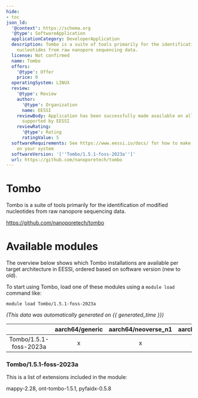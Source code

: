 ```yaml
---
hide:
- toc
json_ld:
  '@context': https://schema.org
  '@type': SoftwareApplication
  applicationCategory: DeveloperApplication
  description: Tombo is a suite of tools primarily for the identification of modified
    nucleotides from raw nanopore sequencing data.
  license: Not confirmed
  name: Tombo
  offers:
    '@type': Offer
    price: 0
  operatingSystem: LINUX
  review:
    '@type': Review
    author:
      '@type': Organization
      name: EESSI
    reviewBody: Application has been successfully made available on all architectures
      supported by EESSI
    reviewRating:
      '@type': Rating
      ratingValue: 5
  softwareRequirements: See https://www.eessi.io/docs/ for how to make EESSI available
    on your system
  softwareVersion: '[''Tombo/1.5.1-foss-2023a'']'
  url: https://github.com/nanoporetech/tombo
---
```


Tombo
=====


Tombo is a suite of tools primarily for the identification of modified nucleotides from raw nanopore sequencing data.

https://github.com/nanoporetech/tombo
# Available modules


The overview below shows which Tombo installations are available per target architecture in EESSI, ordered based on software version (new to old).

To start using Tombo, load one of these modules using a `module load` command like:

```shell
module load Tombo/1.5.1-foss-2023a
```

*(This data was automatically generated on {{ generated_time }})*  

| |aarch64/generic|aarch64/neoverse_n1|aarch64/neoverse_v1|aarch64/nvidia/grace|x86_64/generic|x86_64/amd/zen2|x86_64/amd/zen3|x86_64/amd/zen4|x86_64/intel/haswell|x86_64/intel/sapphirerapids|x86_64/intel/skylake_avx512|
| :---: | :---: | :---: | :---: | :---: | :---: | :---: | :---: | :---: | :---: | :---: | :---: |
|Tombo/1.5.1-foss-2023a|x|x|x|x|x|x|x|x|x|x|x|


### Tombo/1.5.1-foss-2023a

This is a list of extensions included in the module:

mappy-2.28, ont-tombo-1.5.1, pyfaidx-0.5.8